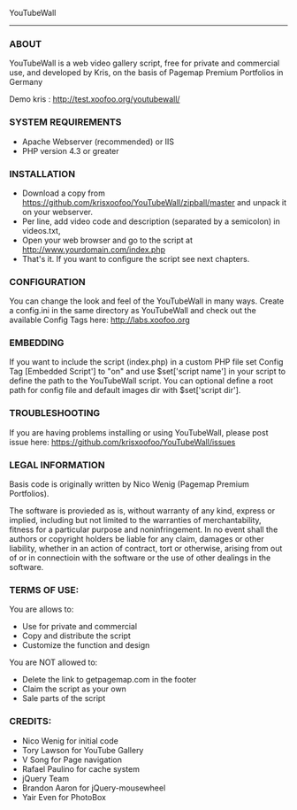 YouTubeWall
*********

### ABOUT
YouTubeWall is a web video gallery script, free for private and commercial use, and developed by Kris, on the basis of Pagemap Premium Portfolios in Germany

Demo kris : http://test.xoofoo.org/youtubewall/

### SYSTEM REQUIREMENTS
- Apache Webserver (recommended) or IIS
- PHP version 4.3 or greater

### INSTALLATION
- Download a copy from https://github.com/krisxoofoo/YouTubeWall/zipball/master and unpack it on your webserver.
- Per line, add video code and description (separated by a semicolon) in videos.txt, 
- Open your web browser and go to the script at http://www.yourdomain.com/index.php
- That's it. If you want to configure the script see next chapters.

### CONFIGURATION
You can change the look and feel of the YouTubeWall in many ways.
Create a config.ini in the same directory as YouTubeWall and check out the available Config Tags here: http://labs.xoofoo.org

### EMBEDDING
If you want to include the script (index.php) in a custom PHP file set Config Tag [Embedded Script'] to "on" and use $set['script name'] in your script to define the path to the YouTubeWall script. You can optional define a root path for config file and default images dir with $set['script dir'].

### TROUBLESHOOTING
If you are having problems installing or using YouTubeWall, please post issue here: https://github.com/krisxoofoo/YouTubeWall/issues

### LEGAL INFORMATION
Basis code is originally written by Nico Wenig (Pagemap Premium Portfolios).

The software is provieded as is, without warranty of any kind, express or implied, including but not limited to the warranties of merchantability, fitness for a particular purpose and noninfringement. In no event shall the authors or copyright holders be liable for any claim, damages or other liability, whether in an action of contract, tort or otherwise, arising from
out of or in connectioin with the software or the use of other dealings in the software.

### TERMS OF USE:
You are allows to:
- Use for private and commercial
- Copy and distribute the script
- Customize the function and design

You are NOT allowed to:
- Delete the link to getpagemap.com in the footer
- Claim the script as your own
- Sale parts of the script

### CREDITS:
- Nico Wenig for initial code
- Tory Lawson for YouTube Gallery
- V Song for Page navigation
- Rafael Paulino for cache system
- jQuery Team
- Brandon Aaron for jQuery-mousewheel
- Yair Even for PhotoBox
